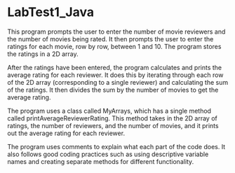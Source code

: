 # LabTest1_Java
This program prompts the user to enter the number of movie reviewers and the number of movies being rated. It then prompts the user to enter the ratings for each movie, row by row, between 1 and 10. The program stores the ratings in a 2D array.

After the ratings have been entered, the program calculates and prints the average rating for each reviewer. It does this by iterating through each row of the 2D array (corresponding to a single reviewer) and calculating the sum of the ratings. It then divides the sum by the number of movies to get the average rating.

The program uses a class called MyArrays, which has a single method called printAverageReviewerRating. This method takes in the 2D array of ratings, the number of reviewers, and the number of movies, and it prints out the average rating for each reviewer.

The program uses comments to explain what each part of the code does. It also follows good coding practices such as using descriptive variable names and creating separate methods for different functionality.
